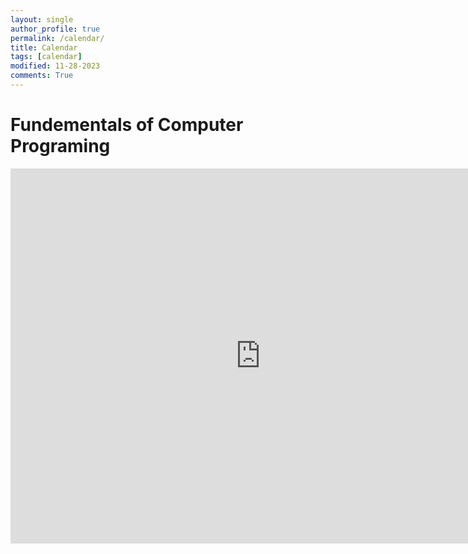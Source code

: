 ```yaml
---
layout: single
author_profile: true
permalink: /calendar/
title: Calendar
tags: [calendar]
modified: 11-28-2023
comments: True
---
```

# Fundementals of Computer Programing
<iframe src="https://calendar.google.com/calendar/embed?src=nargesstayefi%40gmail.com&ctz=UTC" style="border: 0" width="800" height="600" frameborder="0" scrolling="no"></iframe>